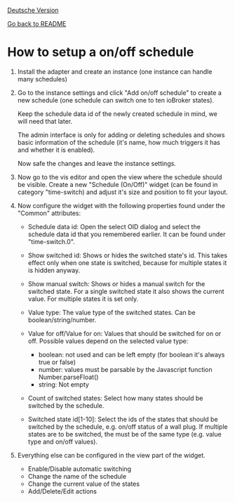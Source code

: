 [Deutsche Version](Setup.de.md)

[Go back to README](../README.md)

# How to setup a on/off schedule

  1. Install the adapter and create an instance (one instance can handle many schedules) 
  2. Go to the instance settings and click "Add on/off schedule" to create a new schedule (one schedule can switch one to ten ioBroker states).
     
     Keep the schedule data id of the newly created schedule in mind, we will need that later.
      
     The admin interface is only for adding or deleting schedules and shows basic information of the schedule (it's name, how much triggers it has and whether it is enabled).
     
     Now safe the changes and leave the instance settings. 
  3. Now go to the vis editor and open the view where the schedule should be visible.
     Create a new "Schedule (On/Off)" widget (can be found in category "time-switch) and adjust it's size and position to fit your layout.
  4. Now configure the widget with the following properties found under the "Common" attributes:
   
     - Schedule data id: Open the select OID dialog and select the schedule data id that you remembered earlier. It can be found under "time-switch.0".
     - Show switched id: Shows or hides the switched state's id. This takes effect only when one state is switched, because for multiple
        states it is hidden anyway.
     - Show manual switch: Shows or hides a manual switch for the switched state. For a single switched state it also shows
        the current value. For multiple states it is set only.
     - Value type: The value type of the switched states. Can be boolean/string/number.
     - Value for off/Value for on: Values that should be switched for on or off. Possible values depend on the selected
        value type:
        
       - boolean: not used and can be left empty (for boolean it's always true or false)
       - number: values must be parsable by the Javascript function Number.parseFloat()
       - string: Not empty
     - Count of switched states: Select how many states should be switched by the schedule.
     - Switched state id[1-10]: Select the ids of the states that should be switched by the schedule, e.g. on/off status of a wall plug. If multiple states
        are to be switched, the must be of the same type (e.g. value type and on/off values).
  5. Everything else can be configured in the view part of the widget.
   
     - Enable/Disable automatic switching
     - Change the name of the schedule
     - Change the current value of the states
     - Add/Delete/Edit actions
